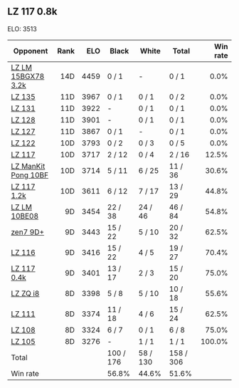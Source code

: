 ## LZ 117 0.8k ##

ELO: 3513

Opponent | Rank | ELO | Black | White | Total | Win rate
---------|-----:|----:|-------|-------|-------|-------:
[LZ LM 15BGX78 3.2k](LZ%20LM%2015BGX78%203.2k.md) | 14D | 4459 | 0 / 1 | - | 0 / 1 | 0.0%
[LZ 135](LZ%20135.md) | 11D | 3967 | 0 / 1 | 0 / 1 | 0 / 2 | 0.0%
[LZ 131](LZ%20131.md) | 11D | 3922 | - | 0 / 1 | 0 / 1 | 0.0%
[LZ 128](LZ%20128.md) | 11D | 3901 | - | 0 / 1 | 0 / 1 | 0.0%
[LZ 127](LZ%20127.md) | 11D | 3867 | 0 / 1 | - | 0 / 1 | 0.0%
[LZ 122](LZ%20122.md) | 10D | 3793 | 0 / 2 | 0 / 3 | 0 / 5 | 0.0%
[LZ 117](LZ%20117.md) | 10D | 3717 | 2 / 12 | 0 / 4 | 2 / 16 | 12.5%
[LZ ManKit Pong 10BF](LZ%20ManKit%20Pong%2010BF.md) | 10D | 3714 | 5 / 11 | 6 / 25 | 11 / 36 | 30.6%
[LZ 117 1.2k](LZ%20117%201.2k.md) | 10D | 3611 | 6 / 12 | 7 / 17 | 13 / 29 | 44.8%
[LZ LM 10BE08](LZ%20LM%2010BE08.md) | 9D | 3454 | 22 / 38 | 24 / 46 | 46 / 84 | 54.8%
[zen7 9D+](zen7%209D+.md) | 9D | 3443 | 15 / 22 | 5 / 10 | 20 / 32 | 62.5%
[LZ 116](LZ%20116.md) | 9D | 3416 | 15 / 22 | 4 / 5 | 19 / 27 | 70.4%
[LZ 117 0.4k](LZ%20117%200.4k.md) | 9D | 3401 | 13 / 17 | 2 / 3 | 15 / 20 | 75.0%
[LZ ZQ i8](LZ%20ZQ%20i8.md) | 8D | 3398 | 5 / 8 | 5 / 10 | 10 / 18 | 55.6%
[LZ 111](LZ%20111.md) | 8D | 3374 | 11 / 18 | 4 / 6 | 15 / 24 | 62.5%
[LZ 108](LZ%20108.md) | 8D | 3324 | 6 / 7 | 0 / 1 | 6 / 8 | 75.0%
[LZ 105](LZ%20105.md) | 8D | 3276 | - | 1 / 1 | 1 / 1 | 100.0%
Total | | | 100 / 176 | 58 / 130 | 158 / 306 | 
Win rate| | | 56.8% | 44.6% | 51.6% | 
